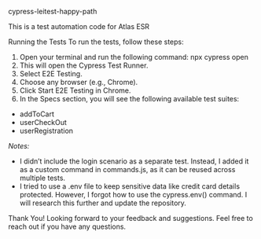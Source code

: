 cypress-leitest-happy-path

This is a test automation code for Atlas ESR

Running the Tests
To run the tests, follow these steps:
1. Open your terminal and run the following command: npx cypress open
2. This will open the Cypress Test Runner.
3. Select E2E Testing.
4. Choose any browser (e.g., Chrome).
5. Click Start E2E Testing in Chrome.
6. In the Specs section, you will see the following available test suites:
 - addToCart
 - userCheckOut
 - userRegistration

*Notes:*
* I didn’t include the login scenario as a separate test. Instead, I added it as a custom command in commands.js, as it can be reused across multiple tests.
* I tried to use a .env file to keep sensitive data like credit card details protected. However, I forgot how to use the cypress.env() command. I will research this further and update the repository.

Thank You!
Looking forward to your feedback and suggestions. Feel free to reach out if you have any questions.
